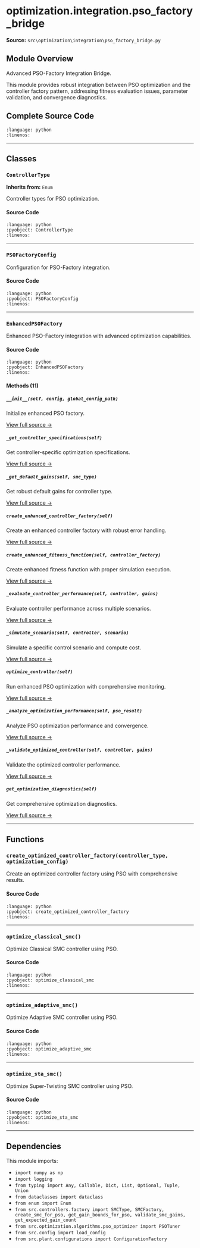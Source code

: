 # optimization.integration.pso_factory_bridge

**Source:** `src\optimization\integration\pso_factory_bridge.py`

## Module Overview

Advanced PSO-Factory Integration Bridge.

This module provides robust integration between PSO optimization and the controller factory
pattern, addressing fitness evaluation issues, parameter validation, and convergence diagnostics.

## Complete Source Code

```{literalinclude} ../../../src/optimization/integration/pso_factory_bridge.py
:language: python
:linenos:
```

---

## Classes

### `ControllerType`

**Inherits from:** `Enum`

Controller types for PSO optimization.

#### Source Code

```{literalinclude} ../../../src/optimization/integration/pso_factory_bridge.py
:language: python
:pyobject: ControllerType
:linenos:
```

---

### `PSOFactoryConfig`

Configuration for PSO-Factory integration.

#### Source Code

```{literalinclude} ../../../src/optimization/integration/pso_factory_bridge.py
:language: python
:pyobject: PSOFactoryConfig
:linenos:
```

---

### `EnhancedPSOFactory`

Enhanced PSO-Factory integration with advanced optimization capabilities.

#### Source Code

```{literalinclude} ../../../src/optimization/integration/pso_factory_bridge.py
:language: python
:pyobject: EnhancedPSOFactory
:linenos:
```

#### Methods (11)

##### `__init__(self, config, global_config_path)`

Initialize enhanced PSO factory.

[View full source →](#method-enhancedpsofactory-__init__)

##### `_get_controller_specifications(self)`

Get controller-specific optimization specifications.

[View full source →](#method-enhancedpsofactory-_get_controller_specifications)

##### `_get_default_gains(self, smc_type)`

Get robust default gains for controller type.

[View full source →](#method-enhancedpsofactory-_get_default_gains)

##### `create_enhanced_controller_factory(self)`

Create an enhanced controller factory with robust error handling.

[View full source →](#method-enhancedpsofactory-create_enhanced_controller_factory)

##### `create_enhanced_fitness_function(self, controller_factory)`

Create enhanced fitness function with proper simulation execution.

[View full source →](#method-enhancedpsofactory-create_enhanced_fitness_function)

##### `_evaluate_controller_performance(self, controller, gains)`

Evaluate controller performance across multiple scenarios.

[View full source →](#method-enhancedpsofactory-_evaluate_controller_performance)

##### `_simulate_scenario(self, controller, scenario)`

Simulate a specific control scenario and compute cost.

[View full source →](#method-enhancedpsofactory-_simulate_scenario)

##### `optimize_controller(self)`

Run enhanced PSO optimization with comprehensive monitoring.

[View full source →](#method-enhancedpsofactory-optimize_controller)

##### `_analyze_optimization_performance(self, pso_result)`

Analyze PSO optimization performance and convergence.

[View full source →](#method-enhancedpsofactory-_analyze_optimization_performance)

##### `_validate_optimized_controller(self, controller, gains)`

Validate the optimized controller performance.

[View full source →](#method-enhancedpsofactory-_validate_optimized_controller)

##### `get_optimization_diagnostics(self)`

Get comprehensive optimization diagnostics.

[View full source →](#method-enhancedpsofactory-get_optimization_diagnostics)

---

## Functions

### `create_optimized_controller_factory(controller_type, optimization_config)`

Create an optimized controller factory using PSO with comprehensive results.

#### Source Code

```{literalinclude} ../../../src/optimization/integration/pso_factory_bridge.py
:language: python
:pyobject: create_optimized_controller_factory
:linenos:
```

---

### `optimize_classical_smc()`

Optimize Classical SMC controller using PSO.

#### Source Code

```{literalinclude} ../../../src/optimization/integration/pso_factory_bridge.py
:language: python
:pyobject: optimize_classical_smc
:linenos:
```

---

### `optimize_adaptive_smc()`

Optimize Adaptive SMC controller using PSO.

#### Source Code

```{literalinclude} ../../../src/optimization/integration/pso_factory_bridge.py
:language: python
:pyobject: optimize_adaptive_smc
:linenos:
```

---

### `optimize_sta_smc()`

Optimize Super-Twisting SMC controller using PSO.

#### Source Code

```{literalinclude} ../../../src/optimization/integration/pso_factory_bridge.py
:language: python
:pyobject: optimize_sta_smc
:linenos:
```

---

## Dependencies

This module imports:

- `import numpy as np`
- `import logging`
- `from typing import Any, Callable, Dict, List, Optional, Tuple, Union`
- `from dataclasses import dataclass`
- `from enum import Enum`
- `from src.controllers.factory import SMCType, SMCFactory, create_smc_for_pso, get_gain_bounds_for_pso, validate_smc_gains, get_expected_gain_count`
- `from src.optimization.algorithms.pso_optimizer import PSOTuner`
- `from src.config import load_config`
- `from src.plant.configurations import ConfigurationFactory`
